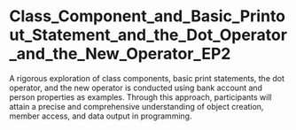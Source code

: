 # Class_Component_and_Basic_Printout_Statement_and_the_Dot_Operator_and_the_New_Operator_EP2
A rigorous exploration of class components, basic print statements, the dot operator, and the new operator is conducted using bank account and person properties as examples. Through this approach, participants will attain a precise and comprehensive understanding of object creation, member access, and data output in programming.
